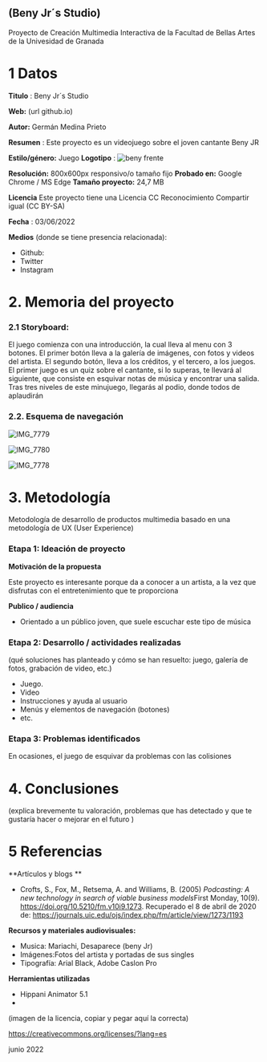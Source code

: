 ## (Beny Jr´s Studio)

Proyecto de Creación Multimedia Interactiva de la  Facultad de Bellas Artes de la Univesidad de Granada



# 1 Datos 



**Titulo** : Beny Jr´s Studio

**Web:**   (url github.io)

**Autor:**  Germán Medina Prieto

**Resumen** : Este proyecto es un videojuego sobre el joven cantante Beny JR

**Estilo/género:** Juego
**Logotipo** : 
![beny frente](https://user-images.githubusercontent.com/106731961/171836981-833d5ba9-4eae-4d6b-97aa-e6efc50b0276.png)


**Resolución:** 800x600px responsivo/o tamaño fijo
**Probado en:**   Google Chrome / MS Edge
**Tamaño proyecto:** 24,7 MB

**Licencia** Este proyecto tiene una Licencia CC Reconocimiento Compartir igual (CC BY-SA)

**Fecha** : 03/06/2022

**Medios** (donde se tiene presencia relacionada):

- Github:
- Twitter
- Instagram



# 2. Memoria del proyecto 

### 2.1 Storyboard: 

El juego comienza con una introducción, la cual lleva al menu con 3 botones. El primer botón lleva a la galería de imágenes, con fotos y videos del artista. El segundo botón, lleva a los créditos, y el tercero, a los juegos. El primer juego es un quiz sobre el cantante, si lo superas, te llevará al siguiente, que consiste en esquivar notas de música y encontrar una salida. Tras tres niveles de este minujuego, llegarás al podio, donde todos de aplaudirán

### 2.2. Esquema de navegación 

![IMG_7779](https://user-images.githubusercontent.com/106731961/171837959-d767f130-8c9a-4153-b7aa-5e46d3e45b72.JPG)

![IMG_7780](https://user-images.githubusercontent.com/106731961/171837968-73df0d17-3fee-48b6-be6b-ddc3abc941cd.JPG)

![IMG_7778](https://user-images.githubusercontent.com/106731961/171837979-f8635d7b-62ae-4190-9829-9a7fc5e70fa7.JPG)


# 3. Metodología

Metodología de desarrollo de productos multimedia basado en una metodología de UX (User Experience)



### Etapa 1: Ideación de proyecto

**Motivación de la propuesta** 

Este  proyecto es interesante porque da a conocer a un artista, a la vez que disfrutas con el entretenimiento que te proporciona

**Publico / audiencia**

- Orientado a un público joven, que suele escuchar este tipo de música

### Etapa 2: Desarrollo / actividades realizadas

(qué soluciones has planteado y cómo se han resuelto: juego, galería de fotos, grabación de video, etc.)

- Juego. 
- Video 
- Instrucciones y ayuda al usuario 
- Menús y elementos de navegación (botones)
- etc.



### Etapa 3: Problemas identificados

En ocasiones, el juego de esquivar da problemas con las colisiones

# 4. Conclusiones 

(explica brevemente tu valoración, problemas que has detectado y que te gustaría hacer o mejorar en el futuro )







# 5 Referencias 

**Artículos y blogs ** 

- Crofts, S., Fox, M., Retsema, A. and Williams, B. (2005) *Podcasting: A new technology in search of viable business models*First Monday, 10(9). https://doi.org/10.5210/fm.v10i9.1273. Recuperado el 8 de abril de 2020 de: https://journals.uic.edu/ojs/index.php/fm/article/view/1273/1193

**Recursos y materiales audiovisuales:**

* Musica: Mariachi, Desaparece (beny Jr)    
* Imágenes:Fotos del artista y portadas de sus singles
* Tipografía: Arial Black, Adobe Caslon Pro

**Herramientas utilizadas**

- Hippani Animator 5.1
- 



(imagen de la licencia, copiar y pegar aquí la correcta)

https://creativecommons.org/licenses/?lang=es

junio 2022
